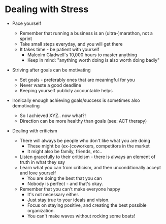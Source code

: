 # Dealing with Stress

* Pace yourself
  * Remember that running a business is an (ultra-)marathon, not a sprint
  * Take small steps everyday, and you will get there
  * It takes time - be patient with yourself
    * Malcolm Gladwell's 10,000 hours to master anything
    * Keep in mind: "anything worth doing is also worth doing badly"

* Striving after goals can be motivating
  * Set goals - preferably ones that are meaningful for you
  * Never waste a good deadline
  * Keeping yourself publicly accountable helps
* Ironically enough achieving goals/success is sometimes also demotivating
  * So I achieved XYZ..  now what?!
  * Direction can be more healthy than goals (see: ACT therapy)

* Dealing with criticism
  * There will always be people who don't like what you are doing
    * These might be (ex-)coworkers, competitors in the market
    * It might also be family, friends, etc..
  * Listen gracefully to their criticism - there is always an element of truth in what they say
  * Learn what you can from criticism, and then unconditionally accept and love yourself
    * You are doing the best that you can
    * Nobody is perfect - and that's okay.
  * Remember that you can't make everyone happy
    * It's not necessary either.
    * Just stay true to your ideals and vision.
    * Focus on staying positive, and creating the best possible organization.
    * You can't make waves without rocking some boats!
